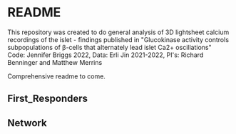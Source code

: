 # README

This repository was created to do general analysis of 3D lightsheet calcium recordings of the islet - findings published in "Glucokinase activity controls subpopulations of β-cells that alternately lead islet Ca2+ oscillations" <br>
Code: Jennifer Briggs 2022, Data: Erli Jin 2021-2022, PI's: Richard Benninger and Matthew Merrins <be>

Comprehensive readme to come. 



<!-- ## Table of Contents

- [Background](#background)
- [Automated Cell Radius Analysis](#Automated_Cell_Radius)
- [Wave Initiators](#Wave_Initators)
- [Regional Consistency](#Regional_Consistancy)
- [First Responder](#First_Responders)
- [Network Analysis](#Network)


## Background


## Automated_Cell_Radius
*Located in folder AutomatedCellRadius - write about it here*


## Regional_Consistancy
The function **locmap.m** has multiple analyses in attempt to identify the regional consistency of high and low phase cells in the 3D Islet

### 1) -->


## First_Responders



## Network
